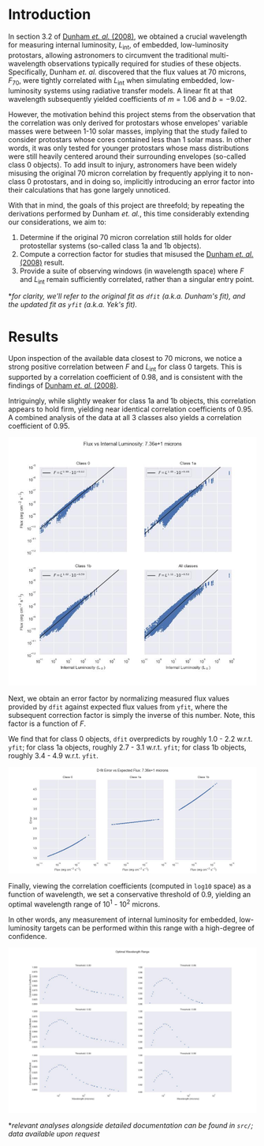 # Introduction

In section 3.2 of [Dunham _et. al._ (2008)](https://ui.adsabs.harvard.edu/abs/2008ApJS..179..249D/abstract), we obtained a crucial wavelength for measuring internal luminosity, $L_\text{int}$, of embedded, low-luminosity protostars, allowing astronomers to circumvent the traditional multi-wavelength observations typically required for studies of these objects. Specifically, Dunham _et. al._ discovered that the flux values at 70 microns, $F_{70}$, were tightly correlated with $L_\text{int}$ when simulating embedded, low-luminosity systems using radiative transfer models. A linear fit at that wavelength subsequently yielded coefficients of $m=1.06$ and $b=-9.02$.

However, the motivation behind this project stems from the observation that the correlation was only derived for protostars whose envelopes' variable masses were between 1-10 solar masses, implying that the study failed to consider protostars whose cores contained less than 1 solar mass. In other words, it was only tested for younger protostars whose mass distributions were still heavily centered around their surrounding envelopes (so-called class 0 objects). To add insult to injury, astronomers have been widely misusing the original 70 micron correlation by frequently applying it to non-class 0 protostars, and in doing so, implicitly introducing an error factor into their calculations that has gone largely unnoticed.

With that in mind, the goals of this project are threefold; by repeating the derivations performed by Dunham _et. al._, this time considerably extending our considerations, we aim to:
1. Determine if the original 70 micron correlation still holds for older protostellar systems (so-called class 1a and 1b objects).
2. Compute a correction factor for studies that misused the [Dunham _et. al._ (2008)](https://ui.adsabs.harvard.edu/abs/2008ApJS..179..249D/abstract) result.
3. Provide a suite of observing windows (in wavelength space) where $F$ and $L_\text{int}$ remain sufficiently correlated, rather than a singular entry point.

*_for clarity, we'll refer to the original fit as `dfit` (a.k.a. Dunham's fit), and the updated fit as `yfit` (a.k.a. Yek's fit)._

# Results
Upon inspection of the available data closest to 70 microns, we notice a strong positive correlation between $F$ and $L_\text{int}$ for class 0 targets. This is supported by a correlation coefficient of 0.98, and is consistent with the findings of [Dunham _et. al._ (2008)](https://ui.adsabs.harvard.edu/abs/2008ApJS..179..249D/abstract). 

Intriguingly, while slightly weaker for class 1a and 1b objects, this correlation appears to hold firm, yielding near identical correlation coefficients of 0.95. A combined analysis of the data at all 3 classes also yields a correlation coefficient of 0.95.

![](src/images/flux_vs_lint_7.36e+1.jpg)

Next, we obtain an error factor by normalizing measured flux values provided by `dfit` against expected flux values from `yfit`, where the subsequent correction factor is simply the inverse of this number. Note, this factor is a function of $F$. 

We find that for class 0 objects, `dfit` overpredicts by roughly 1.0 - 2.2 w.r.t. `yfit`; for class 1a objects, roughly 2.7 - 3.1 w.r.t. `yfit`; for class 1b objects, roughly 3.4 - 4.9 w.r.t. `yfit`.

![](src/images/d-fit_error.jpg)

Finally, viewing the correlation coefficients (computed in `log10` space) as a function of wavelength, we set a conservative threshold of 0.9, yielding an optimal wavelength range of $10^1$ - $10^2$ microns. 

In other words, any measurement of internal luminosity for embedded, low-luminosity targets can be performed within this range with a high-degree of confidence.

![](src/images/optimal_wavelength_range.jpg)

*_relevant analyses alongside detailed documentation can be found in `src/`; data available upon request_
